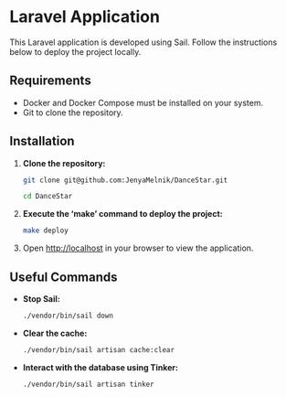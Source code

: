 # Laravel Application

This Laravel application is developed using Sail. Follow the instructions below to deploy the project locally.

## Requirements

- Docker and Docker Compose must be installed on your system.
- Git to clone the repository.

## Installation

1. **Clone the repository:**

    ```bash
    git clone git@github.com:JenyaMelnik/DanceStar.git
    ```
    ```bash
    cd DanceStar
    ```


2. **Execute the ‘make’ command to deploy the project:**

    ```bash
    make deploy
    ```


3. Open [http://localhost](http://localhost) in your browser to view the application.

## Useful Commands

- **Stop Sail:**

    ```bash
    ./vendor/bin/sail down
    ```

- **Clear the cache:**

    ```bash
    ./vendor/bin/sail artisan cache:clear
    ```

- **Interact with the database using Tinker:**

    ```bash
    ./vendor/bin/sail artisan tinker
    ```